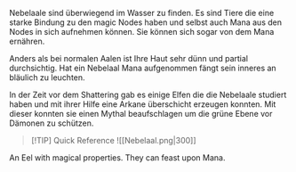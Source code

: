 Nebelaale sind überwiegend im Wasser zu finden. Es sind Tiere die eine starke Bindung zu den magic Nodes haben und selbst auch Mana aus den Nodes in sich aufnehmen können. Sie können sich sogar von dem Mana ernähren. 

Anders als bei normalen Aalen ist Ihre Haut sehr dünn und partial durchsichtig. Hat ein Nebelaal Mana aufgenommen fängt sein inneres an bläulich zu leuchten. 

In der Zeit vor dem Shattering gab es einige Elfen die die Nebelaale studiert haben und mit ihrer Hilfe eine Arkane überschicht erzeugen konnten. Mit dieser konnten sie einen Mythal beaufschlagen um die grüne Ebene vor Dämonen zu schützen. 

> [!TIP] Quick Reference
> ![[Nebelaal.png|300]]
> 
An Eel with magical properties. They can feast upon Mana.

